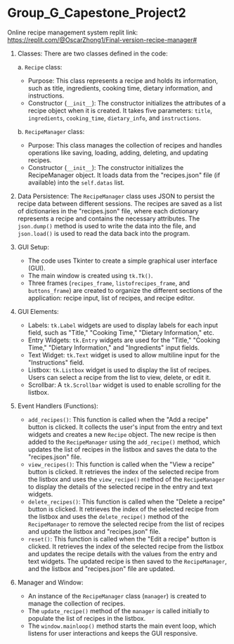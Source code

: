 # Group_G_Capestone_Project2
Online recipe management system
replit link: https://replit.com/@OscarZhong1/Final-version-recipe-manager#

1. Classes: There are two classes defined in the code:

   a. `Recipe` class:
      - Purpose: This class represents a recipe and holds its information, such as title, ingredients, cooking time, dietary information, and instructions.
      - Constructor (`__init__`): The constructor initializes the attributes of a recipe object when it is created. It takes five parameters: `title`, `ingredients`, `cooking_time`, `dietary_info`, and `instructions`.

   b. `RecipeManager` class:
      - Purpose: This class manages the collection of recipes and handles operations like saving, loading, adding, deleting, and updating recipes.
      - Constructor (`__init__`): The constructor initializes the RecipeManager object. It loads data from the "recipes.json" file (if available) into the `self.datas` list.

2. Data Persistence: The `RecipeManager` class uses JSON to persist the recipe data between different sessions. The recipes are saved as a list of dictionaries in the "recipes.json" file, where each dictionary represents a recipe and contains the necessary attributes. The `json.dump()` method is used to write the data into the file, and `json.load()` is used to read the data back into the program.

3. GUI Setup:
   - The code uses Tkinter to create a simple graphical user interface (GUI).
   - The main window is created using `tk.Tk()`.
   - Three frames (`recipes_frame`, `listofrecipes_frame`, and `buttons_frame`) are created to organize the different sections of the application: recipe input, list of recipes, and recipe editor.

4. GUI Elements:
   - Labels: `tk.Label` widgets are used to display labels for each input field, such as "Title," "Cooking Time," "Dietary Information," etc.
   - Entry Widgets: `tk.Entry` widgets are used for the "Title," "Cooking Time," "Dietary Information," and "Ingredients" input fields.
   - Text Widget: `tk.Text` widget is used to allow multiline input for the "Instructions" field.
   - Listbox: `tk.Listbox` widget is used to display the list of recipes. Users can select a recipe from the list to view, delete, or edit it.
   - Scrollbar: A `tk.Scrollbar` widget is used to enable scrolling for the listbox.

5. Event Handlers (Functions):
   - `add_recipes()`: This function is called when the "Add a recipe" button is clicked. It collects the user's input from the entry and text widgets and creates a new `Recipe` object. The new recipe is then added to the `RecipeManager` using the `add_recipe()` method, which updates the list of recipes in the listbox and saves the data to the "recipes.json" file.
   - `view_recipes()`: This function is called when the "View a recipe" button is clicked. It retrieves the index of the selected recipe from the listbox and uses the `view_recipe()` method of the `RecipeManager` to display the details of the selected recipe in the entry and text widgets.
   - `delete_recipes()`: This function is called when the "Delete a recipe" button is clicked. It retrieves the index of the selected recipe from the listbox and uses the `delete_recipe()` method of the `RecipeManager` to remove the selected recipe from the list of recipes and update the listbox and "recipes.json" file.
   - `reset()`: This function is called when the "Edit a recipe" button is clicked. It retrieves the index of the selected recipe from the listbox and updates the recipe details with the values from the entry and text widgets. The updated recipe is then saved to the `RecipeManager`, and the listbox and "recipes.json" file are updated.

6. Manager and Window:
   - An instance of the `RecipeManager` class (`manager`) is created to manage the collection of recipes.
   - The `update_recipe()` method of the `manager` is called initially to populate the list of recipes in the listbox.
   - The `window.mainloop()` method starts the main event loop, which listens for user interactions and keeps the GUI responsive.

